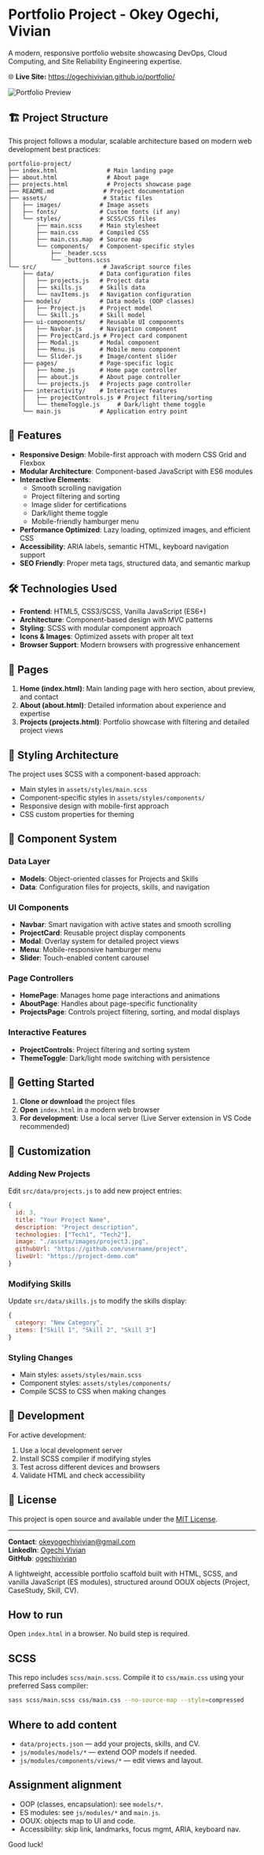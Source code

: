 # Portfolio Project - Okey Ogechi, Vivian

A modern, responsive portfolio website showcasing DevOps, Cloud Computing, and Site Reliability Engineering expertise.

🌐 **Live Site:** https://ogechivivian.github.io/portfolio/

![Portfolio Preview](https://img.shields.io/badge/Status-Live-brightgreen)

## 🏗️ Project Structure

This project follows a modular, scalable architecture based on modern web development best practices:

```
portfolio-project/
├── index.html              # Main landing page
├── about.html              # About page
├── projects.html           # Projects showcase page
├── README.md              # Project documentation
├── assets/                # Static files
│   ├── images/           # Image assets
│   ├── fonts/            # Custom fonts (if any)
│   └── styles/           # SCSS/CSS files
│       ├── main.scss     # Main stylesheet
│       ├── main.css      # Compiled CSS
│       ├── main.css.map  # Source map
│       └── components/   # Component-specific styles
│           ├── _header.scss
│           └── _buttons.scss
└── src/                   # JavaScript source files
    ├── data/             # Data configuration files
    │   ├── projects.js   # Project data
    │   ├── skills.js     # Skills data
    │   └── navItems.js   # Navigation configuration
    ├── models/           # Data models (OOP classes)
    │   ├── Project.js    # Project model
    │   └── Skill.js      # Skill model  
    ├── ui-components/    # Reusable UI components
    │   ├── Navbar.js     # Navigation component
    │   ├── ProjectCard.js # Project card component
    │   ├── Modal.js      # Modal component
    │   ├── Menu.js       # Mobile menu component
    │   └── Slider.js     # Image/content slider
    ├── pages/            # Page-specific logic
    │   ├── home.js       # Home page controller
    │   ├── about.js      # About page controller
    │   └── projects.js   # Projects page controller
    ├── interactivity/    # Interactive features
    │   ├── projectControls.js # Project filtering/sorting
    │   └── themeToggle.js     # Dark/light theme toggle
    └── main.js           # Application entry point
```

## 🚀 Features

- **Responsive Design**: Mobile-first approach with modern CSS Grid and Flexbox
- **Modular Architecture**: Component-based JavaScript with ES6 modules
- **Interactive Elements**: 
  - Smooth scrolling navigation
  - Project filtering and sorting
  - Image slider for certifications
  - Dark/light theme toggle
  - Mobile-friendly hamburger menu
- **Performance Optimized**: Lazy loading, optimized images, and efficient CSS
- **Accessibility**: ARIA labels, semantic HTML, keyboard navigation support
- **SEO Friendly**: Proper meta tags, structured data, and semantic markup

## 🛠️ Technologies Used

- **Frontend**: HTML5, CSS3/SCSS, Vanilla JavaScript (ES6+)
- **Architecture**: Component-based design with MVC patterns
- **Styling**: SCSS with modular component approach
- **Icons & Images**: Optimized assets with proper alt text
- **Browser Support**: Modern browsers with progressive enhancement

## 📱 Pages

1. **Home (index.html)**: Main landing page with hero section, about preview, and contact
2. **About (about.html)**: Detailed information about experience and expertise  
3. **Projects (projects.html)**: Portfolio showcase with filtering and detailed project views

## 🎨 Styling Architecture

The project uses SCSS with a component-based approach:
- Main styles in `assets/styles/main.scss`
- Component-specific styles in `assets/styles/components/`
- Responsive design with mobile-first approach
- CSS custom properties for theming

## 🧩 Component System

### Data Layer
- **Models**: Object-oriented classes for Projects and Skills
- **Data**: Configuration files for projects, skills, and navigation

### UI Components
- **Navbar**: Smart navigation with active states and smooth scrolling
- **ProjectCard**: Reusable project display components
- **Modal**: Overlay system for detailed project views
- **Menu**: Mobile-responsive hamburger menu
- **Slider**: Touch-enabled content carousel

### Page Controllers
- **HomePage**: Manages home page interactions and animations
- **AboutPage**: Handles about page-specific functionality
- **ProjectsPage**: Controls project filtering, sorting, and modal displays

### Interactive Features
- **ProjectControls**: Project filtering and sorting system
- **ThemeToggle**: Dark/light mode switching with persistence

## 🚀 Getting Started

1. **Clone or download** the project files
2. **Open** `index.html` in a modern web browser
3. **For development**: Use a local server (Live Server extension in VS Code recommended)

## 📝 Customization

### Adding New Projects
Edit `src/data/projects.js` to add new project entries:

```javascript
{
  id: 3,
  title: "Your Project Name",
  description: "Project description",
  technologies: ["Tech1", "Tech2"],
  image: "./assets/images/project3.jpg",
  githubUrl: "https://github.com/username/project",
  liveUrl: "https://project-demo.com"
}
```

### Modifying Skills
Update `src/data/skills.js` to modify the skills display:

```javascript
{
  category: "New Category",
  items: ["Skill 1", "Skill 2", "Skill 3"]
}
```

### Styling Changes
- Main styles: `assets/styles/main.scss`
- Component styles: `assets/styles/components/`
- Compile SCSS to CSS when making changes

## 🔧 Development

For active development:
1. Use a local development server
2. Install SCSS compiler if modifying styles
3. Test across different devices and browsers
4. Validate HTML and check accessibility

## 📄 License

This project is open source and available under the [MIT License](LICENSE).

---

**Contact**: [okeyogechivivian@gmail.com](mailto:okeyogechivivian@gmail.com)  
**LinkedIn**: [Ogechi Vivian](https://www.linkedin.com/in/ogechi-vivian-5109b2114/)  
**GitHub**: [ogechivivian](https://github.com/ogechivivian)

A lightweight, accessible portfolio scaffold built with HTML, SCSS, and vanilla JavaScript (ES modules), structured around OOUX objects (Project, CaseStudy, Skill, CV).

## How to run
Open `index.html` in a browser. No build step is required.

## SCSS
This repo includes `scss/main.scss`. Compile it to `css/main.css` using your preferred Sass compiler:

```bash
sass scss/main.scss css/main.css --no-source-map --style=compressed
```

## Where to add content
- `data/projects.json` — add your projects, skills, and CV.
- `js/modules/models/*` — extend OOP models if needed.
- `js/modules/components/views/*` — edit views and layout.

## Assignment alignment
- OOP (classes, encapsulation): see `models/*`.
- ES modules: see `js/modules/*` and `main.js`.
- OOUX: objects map to UI and code.
- Accessibility: skip link, landmarks, focus mgmt, ARIA, keyboard nav.

Good luck!
